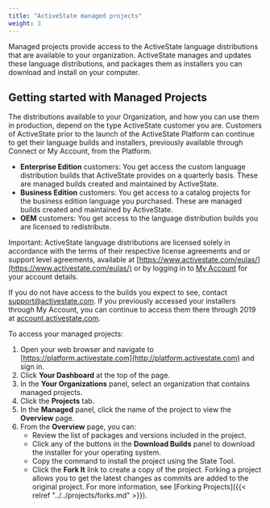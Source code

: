 ```yaml
---
title: "ActiveState managed projects"
weight: 3
---
```


Managed projects provide access to the ActiveState language distributions that are available to your organization.<!--more--> ActiveState manages and updates these language distributions, and packages them as installers you can download and install on your computer.

## Getting started with Managed Projects

The distributions available to your Organization, and how you can use them in production, depend on the type ActiveState customer you are. Customers of ActiveState prior to the launch of the ActiveState Platform can continue to get their language builds and installers, previously available through Connect or My Account, from the Platform. 

* **Enterprise Edition** customers: You get access the custom language distribution builds that ActiveState provides on a quarterly basis. These are managed builds created and maintained by ActiveState. 
* **Business Edition** customers: You get access to a catalog projects for the business edition language you purchased. These are managed builds created and maintained by ActiveState.
* **OEM** customers: You get access to the language distribution builds you are licensed to redistribute.

Important: ActiveState language distributions are licensed solely in accordance with the terms of their respective license agreements and or 
support level agreements, available at [https://www.activestate.com/eulas/](https://www.activestate.com/eulas/) or by logging in to [My Account](https://account.activestate.com) for your account details.

If you do not have access to the builds you expect to see, contact <a href="mailto:support@activestate.com">support@activestate.com</a>. If you previously accessed your installers through My Account, you can continue to access them there through 2019 at [account.activestate.com](https://account.activestate.com).

To access your managed projects:

1. Open your web browser and navigate to [https://platform.activestate.com](http://platform.activestate.com) and sign in.
2. Click **Your Dashboard** at the top of the page.
3. In the **Your Organizations** panel, select an organization that contains managed projects.
4. Click the **Projects** tab.
5. In the **Managed** panel, click the name of the project to view the **Overview** page.
6. From the **Overview** page, you can:
   * Review the list of packages and versions included in the project.
   * Click any of the buttons in the **Download Builds**  panel to download the installer for your operating system.
   * Copy the command to install the project using the State Tool.
   * Click the **Fork It** link to create a copy of the project. Forking a project allows you to get the latest changes as commits are added to the original project. For more information, see [Forking Projects]({{< relref "../../projects/forks.md" >}}).
